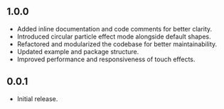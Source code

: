 ## 1.0.0

* Added inline documentation and code comments for better clarity.
* Introduced circular particle effect mode alongside default shapes.
* Refactored and modularized the codebase for better maintainability.
* Updated example and package structure.
* Improved performance and responsiveness of touch effects.


## 0.0.1

* Initial release.